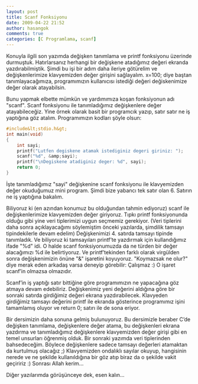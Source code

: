 ```yaml
---
layout: post
title: Scanf Fonksiyonu
date: 2009-04-22 21:52
author: hasangok
comments: true
categories: [C Programlama, scanf]
---
```

Konuyla ilgili son yazımda değişken tanımlama ve printf fonksiyonu üzerinde durmuştuk. Hatırlarsanız herhangi bir değişkene atadığımız değeri ekranda yazdırabilmiştik. Şimdi bu işi bir adım daha ileriye götürelim ve değişkenlerimize klavyemizden değer girişini sağlayalım. x=100; diye baştan tanımlayacağımıza, programımızın kullanıcısı istediği değeri değiskenimize değer olarak atayabilsin.

Bunu yapmak elbette mümkün ve yardımımıza koşan fonksiyonun adı "scanf". Scanf fonksiyonu ile tanımladığımız değişkenlere değer atayabileceğiz. Yine örnek olarak basit bir programcık yazıp, satır satır ne iş yaptığına göz atalım. Programımızın kodları şöyle olsun:
```c
#include&lt;stdio.h&gt;
int main(void)
{
	int sayi;
	printf("Lutfen degiskene atamak istediginiz degeri giriniz: ");
	scanf("%d", &amp;sayi);
	printf("\nDegiskene atadiginiz deger: %d", sayi);
	return 0;
}
```
İşte tanımladığımız "sayi" değişkenine scanf fonksiyonu ile klavyemizden değer okuduğumuz mini program. Şimdi bize yabancı tek satır olan 6. Satırın ne iş yaptığına bakalım.

Biliyoruz ki (en azından konumuz bu olduğundan tahmin ediyoruz) scanf ile değişkenlerimize klavyemizden değer giriyoruz. Tıpkı printf fonksiyonunda olduğu gibi yine veri tiplerimizi uygun seçmemiz gerekiyor. (Veri tiplerini daha sonra açıklayacağımı söylemiştim önceki yazılarda, şimdilik tamsayı tipindekilerle devam edelim) Değişkenimizi 4. satırda tamsayı tipinde tanımladık. Ve biliyoruz ki tamsayıları printf’te yazdırmak için kullandığımız ifade "%d" idi. O halde scanf fonksiyonumuzda da ne türden bir değer alacağımızı %d ile belirtiyoruz. Ve printf’tekinden farklı olarak virgülden sonra değişkenimizin önüne "&amp;" işaretini koyuyoruz. "Koymazsak ne olur?" diye merak eden arkadaş varsa deneyip görebilir: Çalışmaz :) O işaret scanf’in olmazsa olmazıdır.

Scanf’in iş yaptığı satır bittiğine göre programımızın ne yapacağına göz atmaya devam edebiliriz. Değişkenimiz yeni değerini aldığına göre bir sonraki satırda girdiğimiz değeri ekrana yazdırabilecek. Klavyeden girdiğimiz tamsayı değerini printf ile ekranda gösterince programımız işini tamamlamış oluyor ve return 0; satırı ile de sona eriyor.

Bir dersimizin daha sonuna gelmiş bulunuyoruz. Bu dersimizle beraber C’de değişken tanımlama, değişkenlere değer atama, bu değişkenleri ekrana yazdırma ve tanımladığımız değişkenlere klavyemizden değer girişi gibi en temel unsurları öğrenmiş olduk. Bir sonraki yazımda veri tiplerinden bahsedeceğim. Böylece değişkenlere sadece tamsayı değerleri atamaktan da kurtulmuş olacağız ;) Klavyemizden ondalıklı sayılar okuyup, hangisinin nerede ve ne şekilde kullanıldığına bir göz atıp biraz da o şekilde vakit geçiririz :) Sonrası Allah kerim...

Diğer yazılarımda görüşünceye dek, esen kalın...

